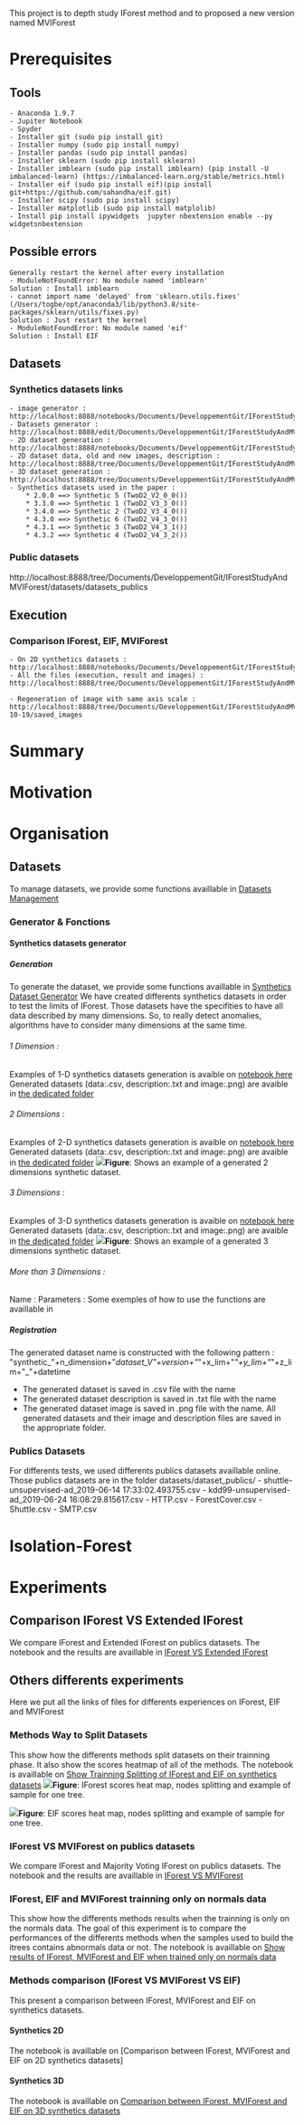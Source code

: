 This project is to depth study IForest method and to proposed a new version named MVIForest

# Prerequisites
## Tools
    - Anaconda 1.9.7
    - Jupiter Notebook
    - Spyder
    - Installer git (sudo pip install git)
    - Installer numpy (sudo pip install numpy)
    - Installer pandas (sudo pip install pandas)
    - Installer sklearn (sudo pip install sklearn)
    - Installer imblearn (sudo pip install imblearn) (pip install -U imbalanced-learn) (https://imbalanced-learn.org/stable/metrics.html)
    - Installer eif (sudo pip install eif)(pip install git+https://github.com/sahandha/eif.git)
    - Installer scipy (sudo pip install scipy)
    - Installer matplotlib (sudo pip install matplolib)
    - Install pip install ipywidgets  jupyter nbextension enable --py widgetsnbextension
## Possible errors
    Generally restart the kernel after every installation
    - ModuleNotFoundError: No module named 'imblearn'
    Solution : Install imblearn
    - cannot import name 'delayed' from 'sklearn.utils.fixes' (/Users/togbe/opt/anaconda3/lib/python3.8/site-packages/sklearn/utils/fixes.py)
    Solution : Just restart the kernel
    - ModuleNotFoundError: No module named 'eif'
    Solution : Install EIF
## Datasets
### Synthetics datasets links 
    - image generator : http://localhost:8888/notebooks/Documents/DeveloppementGit/IForestStudyAndMVIForest/datasets/images_generator.ipynb
    - Datasets generator : http://localhost:8888/edit/Documents/DeveloppementGit/IForestStudyAndMVIForest/datasets/datasets_generator.py
    - 2D dataset generation : http://localhost:8888/notebooks/Documents/DeveloppementGit/IForestStudyAndMVIForest/datasets/synthetic_2D_data/2D_dimension_datasets_generation.ipynb
    - 2D dataset data, old and new images, description : http://localhost:8888/tree/Documents/DeveloppementGit/IForestStudyAndMVIForest/datasets/synthetic_2D_data/Synthetics_2D
    - 3D dataset generation : http://localhost:8888/tree/Documents/DeveloppementGit/IForestStudyAndMVIForest/datasets/synthetic_3D_data
    - Synthetics datasets used in the paper :
        * 2.0.0 ==> Synthetic 5 (TwoD2_V2_0_0())
        * 3.3.0 ==> Synthetic 1 (TwoD2_V3_3_0())
        * 3.4.0 ==> Synthetic 2 (TwoD2_V3_4_0())
        * 4.3.0 ==> Synthetic 6 (TwoD2_V4_3_0())
        * 4.3.1 ==> Synthetic 3 (TwoD2_V4_3_1())
        * 4.3.2 ==> Synthetic 4 (TwoD2_V4_3_2())
    
### Public datasets
http://localhost:8888/tree/Documents/DeveloppementGit/IForestStudyAndMVIForest/datasets/datasets_publics

## Execution
### Comparison IForest, EIF, MVIForest
    - On 2D synthetics datasets : http://localhost:8888/notebooks/Documents/DeveloppementGit/IForestStudyAndMVIForest/od_methods/IsoFo/IForest_Analysis/dimension_influence_IForestImplementation/execution_result_description/NewsDatasets_28082020/Comparison_IForest_EIF_MVIForest_2D_SyntheticsData_V30102020_ToChangeNumberOfScores.ipynb
    - All the files (execution, result and images) : http://localhost:8888/tree/Documents/DeveloppementGit/IForestStudyAndMVIForest/od_methods/IsoFo/IForest_Analysis/dimension_influence_IForestImplementation/execution_result_description/NewsDatasets_28082020
    
    - Regeneration of image with same axis scale : http://localhost:8888/tree/Documents/DeveloppementGit/IForestStudyAndMVIForest/od_methods/IsoFo/IForest_Analysis/dimension_influence_IForestImplementation/execution_result_description/NewsDatasets_28082020/Figures/2021-10-19/saved_images

# Summary
# Motivation
# Organisation
## Datasets
To manage datasets, we provide some functions availlable in [Datasets Management](https://github.com/Elmecio/OD_Jupyter/blob/master/datasets/datasets.py)
### Generator & Fonctions
#### Synthetics datasets generator
##### Generation
To generate the dataset, we provide some functions availlable in  [Synthetics Dataset Generator](https://github.com/Elmecio/OD_Jupyter/blob/master/datasets/datasets_generator.py)
We have created differents synthetics datasets in order to test the limits of IForest.
Those datasets have the specifities to have all data described by many dimensions. So, to really detect anomalies, algorithms have to consider many dimensions at the same time.
###### 1 Dimension : 
Examples of 1-D synthetics datasets generation is avaible on [notebook here](datasets/synthetic_1D_data/1D_dimension_datasets_generation.ipynb)
Generated datasets (data:.csv, description:.txt and image:.png) are avaible in [the dedicated folder](datasets/synthetic_1D_data/synthetics_1D_data/)

###### 2 Dimensions : 
Examples of 2-D synthetics datasets generation is avaible on [notebook here](https://github.com/Elmecio/OD_Jupyter/blob/master/datasets/synthetic_2D_data/2D_dimension_datasets_generation.ipynb)
Generated datasets (data:.csv, description:.txt and image:.png) are avaible in [the dedicated folder](datasets/synthetic_2D_data/synthetics_2D_data/)
<img src="datasets/synthetic_2D_data/Synthetics_2D/synthetic_2D_dataset_V1.0.0_29_21_0_2020-08-26 13:40:18.447242.png">**Figure**: Shows an example of a generated 2 dimensions synthetic dataset.

###### 3 Dimensions : 
Examples of 3-D synthetics datasets generation is avaible on [notebook here](https://github.com/Elmecio/OD_Jupyter/blob/master/datasets/synthetic_3D_data/3D_dimension_datasets_generation.ipynb)
Generated datasets (data:.csv, description:.txt and image:.png) are avaible in [the dedicated folder](datasets/synthetic_3D_data/synthetics_3D_data/)
<img src="datasets/synthetic_3D_data/Synthetics_3D/synthetic_3D_dataset_V1.0.0_9_9_6_2020-08-26 13:49:03.450393.png">**Figure**: Shows an example of a generated 3 dimensions synthetic dataset.

###### More than 3 Dimensions : 
Name : 
Parameters : 
Some exemples of how to use the functions are availlable in 

##### Registration
The generated dataset name is constructed with the following pattern : "synthetic_"+n_dimension+"_dataset_V"+version+"_"+x_lim+"_"+y_lim+"_"+z_lim+"_"+datetime
- The generated dataset is saved in .csv file with the name
- The generated dataset description is saved in .txt file with the name
- The generated dataset image is saved in .png file with the name.
All generated datasets and their image and description files are saved in the appropriate folder.

### Publics Datasets
For differents tests, we used differents publics datasets availlable online.
Those publics datasets are in the folder datasets/dataset_publics/
    - shuttle-unsupervised-ad_2019-06-14 17:33:02.493755.csv
    - kdd99-unsupervised-ad_2019-06-24 16:08:29.815617.csv
    - HTTP.csv
    - ForestCover.csv
    - Shuttle.csv
    - SMTP.csv
# Isolation-Forest
# Experiments
## Comparison IForest VS Extended IForest
We compare IForest and Extended IForest on publics datasets.
The notebook and the results are availlable in [IForest VS Extended IForest](https://github.com/Elmecio/OD_Jupyter/blob/master/od_methods/IsoFo/IForest_Analysis/dimension_influence_IForestImplementation/execution_result_description/result_description_for_PublicsDatasets.ipynb)
## Others differents experiments
Here we put all the links of files for differents experiences on IForest, EIF and MVIForest
### Methods Way to Split Datasets
This show how the differents methods split datasets on their trainning phase. It also show the scores heatmap of all of the methods.
The notebook is availlable on [Show Trainning Splitting of IForest and EIF on synthetics datasets](od_methods/IsoFo/IForest_Analysis/dimension_influence_IForestImplementation/execution_result_description/Show_Trainning_Cutting_WithMVIForest_V22072020.ipynb)
<img src="od_methods/IsoFo/IForest_Analysis/dimension_influence_IForestImplementation/execution_result_description/Figures/2020-08-05/IForest/TwoD_V1_0_0_IForest_Splitting_View.png">**Figure**: IForest scores heat map, nodes splitting and example of sample for one tree.

<img src="od_methods/IsoFo/IForest_Analysis/dimension_influence_IForestImplementation/execution_result_description/Figures/2020-08-05/EIF/TwoD_V1_0_0_EIF_Splitting_View.png">**Figure**: EIF scores heat map, nodes splitting and example of sample for one tree.
### IForest VS MVIForest on publics datasets
We compare IForest and Majority Voting IForest on publics datasets.
The notebook and the results are availlable in [IForest VS MVIForest](https://github.com/Elmecio/OD_Jupyter/blob/master/od_methods/IsoFo/IForest_Analysis/dimension_influence_IForestImplementation/ScoreFormularAnalysis/MajorityVoting_Publics_datasets_13072020.ipynb)
### IForest, EIF and MVIForest trainning only on normals data
This show how the differents methods results when the trainning is only on the normals data. The goal of this experiment is to compare the performances of the differents methods when the samples used to build the itrees contains abnormals data or not.
The notebook is availlable on [Show results of IForest, MVIForest and EIF when trained only on normals data](od_methods/IsoFo/IForest_Analysis/dimension_influence_IForestImplementation/Normal_Data_For_Train/New_Datasets/result_description_for_2D_NormalOnly.ipynb)

### Methods comparison (IForest VS MVIForest VS EIF)
This present a comparison between IForest, MVIForest and EIF on synthetics datasets.
#### Synthetics 2D 
The notebook is availlable on [Comparison between IForest, MVIForest and EIF on 2D synthetics datasets]
#### Synthetics 3D 
The notebook is availlable on [Comparison between IForest, MVIForest and EIF on 3D synthetics datasets](od_methods/IsoFo/IForest_Analysis/dimension_influence_IForestImplementation/execution_result_description/NewsDatasets_28082020/Comparison_IForest_EIF_MVIForest_3D_SyntheticsData_V28082020.ipynb)
